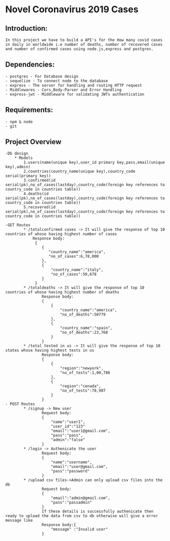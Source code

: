 # Novel Coronavirus 2019 Cases

## Introduction:

    In this project we have to build a API's for the How many covid cases in daily in worldwide i.e number of deaths, number of recovered cases and number of confirmed cases using node.js,express and postgres.

## Dependencies:

    - postgres - For Database design
    - sequelize - To connect node to the database
    - express - The server for handling and routing HTTP request
    - Middlewares - Cors,Body-Parser and Error Handling
    - express-jwt - Middleware for validating JWTs authentication

## Requirements:

    - npm & node
    - git

## Project Overview

    -Db design
        * Models
            1.users(name(unique key),user_id primary key,pass,email(unique key),admin)
            2.countries(country_name(unique key),country_code serial(primary key))
            3.confirmed(id serial(pk),no_of_cases(lastday),country_code(foreign key references to country_code in countries table))
            4.deaths(id serial(pk),no_of_cases(lastday),country_code(foreign key references to country_code in countries table))
            5.recovered(id serial(pk),no_of_cases(lastday),country_code(foreign key references to country_code in countries table))

    -GET Routes
            * /totalconfirmed cases -> It will give the response of top 10 countries of whose having highest number of cases
                Response body:
                 {
                    {
                       "country_name":"america",
                       "no_of_cases":6,78,000
                    },
                    {
                        "country_name":"italy",
                        "no_of_cases":50,678
                    }
                 }
            * /totaldeaths -> It will give the response of top 10 countries of whose having highest number of deaths
                    Response body:
                    {
                        {
                            "country_name":"america",
                            "no_of_deaths":50779
                        },
                        {
                            "country_name":"spain",
                            "no_of_deaths":23,768
                        }
                    }
            * /total tested in us -> It will give the response of top 10 states whose having highest tests in us
                    Response body:
                    {
                        {
                            "region":"newyork",
                            "no_of_tests":1,00,786
                        },
                        {
                            "region":"cenada",
                            "no_of_tests":78,987
                        }
                    }
    - POST Routes
            * /signup -> New user
                    Request body:
                    {
                        "name":"user1",
                        "user_id":"123"
                        "email":"user1@gmail.com",
                        "pass":"pass",
                        "admin":"false"
                    }
            * /login -> Authenicate the user
                    Request body:
                    {
                        "name":"username",
                        "email":"user@gmail.com",
                        "pass":"password"
                    }
            * /upload csv files->Admin can only upload csv files into the db
                    Request body:
                    {
                        "email":"admin@gmail.com",
                        "pass":"passadmin"
                    }
                    If these details is successfully authenicate then ready to upload the data from csv to db otherwise will give a error message like
                    Response body:{
                        "message" :"Invalid user"
                    }
